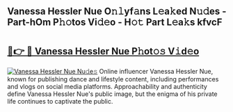 ## Vanessa Hessler Nue O𝚗𝚕yf𝚊ns L𝚎a𝚔ed N𝚞𝚍es - Part-hOm P𝚑𝚘tos Vi𝚍𝚎o - H𝚘𝚝 Part L𝚎a𝚔s kfvcF

# <h2><a href="http://kf5ub3p.oniu.top/?m=Vanessa+Hessler+Nue">🔗👉 🔴 Vanessa Hessler Nue P𝚑ot𝚘𝚜 V𝚒d𝚎o</a></h2>

[![Vanessa Hessler Nue Nu𝚍e𝚜](https://i.imgur.com/0qMVB7G.gif)](http://kf5ub3p.oniu.top/?m=Vanessa+Hessler+Nue)
Online influencer Vanessa Hessler Nue, known for publishing dance and lifestyle content, including performances and vlogs on social media platforms. Approachability and authenticity define Vanessa Hessler Nue's public image, but the enigma of his private life continues to captivate the public.  
